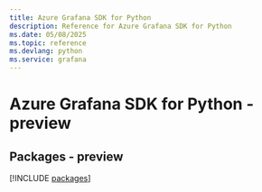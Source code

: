```yaml
---
title: Azure Grafana SDK for Python
description: Reference for Azure Grafana SDK for Python
ms.date: 05/08/2025
ms.topic: reference
ms.devlang: python
ms.service: grafana
---
```

# Azure Grafana SDK for Python - preview
## Packages - preview
[!INCLUDE [packages](grafana-index.md)]